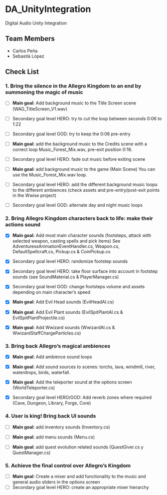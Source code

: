 # DA_UnityIntegration
Digital Audio Unity Integration 

## Team Members

* Carlos Peña
* Sebastià López

## Check List

### 1. Bring the silence in the Allegro Kingdom to an end by summoning the magic of music

- [ ] **Main goal**: Add background music to the Title Screen scene (WAG_TitleScreen_V1.wav)
- [ ] Secondary goal level HERO: try to cut the loop between seconds 0:06 to 1:22
- [ ] Secondary goal level GOD: try to keep the 0:06 pre-entry
- [ ] **Main goal**: add the background music to the Credits scene with a correct loop
Music_Forest_Mix.wav, pre-exit position 0:16.
- [ ] Secondary goal level HERO: fade out music before exiting scene
- [ ] **Main goal**: add background music to the game (Main Scene) You can use the
Music_Forest_Mix.wav loop.
- [ ] Secondary goal level HERO: add the different background music loops to the different ambiences
(check assets and pre-entry/post-exit points in the Wwise project)
- [ ] Secondary goal level GOD: alternate day and night music loops


### 2. Bring Allegro Kingdom characters back to life: make their actions sound

- [x] **Main goal**: Add most main character sounds (footsteps, attack with selected weapon, casting
spells and pick items) See AdventuressAnimationEventHandler.cs, Weapon.cs,
DefaultSpellcraft.cs, Pickup.cs & CoinPickup.cs
- [x] Secondary goal level HERO: randomize footstep sounds
- [x] Secondary goal level HERO: take floor surface into account in footstep sounds (see
SoundMaterial.cs & PlayerManager.cs)
- [x] Secondary goal level GOD: change footsteps volume and assets depending on main character’s
speed
- [x] **Main goal**: Add Evil Head sounds (EvilHeadAI.cs)
- [x] **Main goal**: Add Evil Plant sounds (EvilSpitPlantAI.cs & EvilSpitPlantProjectile.cs)
- [x] **Main goal**: Add Wwizard sounds (WwizardAI.cs & WwizardStaffChargeParticles.cs)


### 3. Bring back Allegro’s magical ambiences
- [x] **Main goal**: Add ambience sound loops
- [x] **Main goal**: Add sound sources to scenes: torchs, lava, windmill, river, waterdrops, birds,
waterfall.
- [x] **Main goal**: Add the teleporter sound at the options screen (WorldTeleporter.cs)
- [x] Secondary goal level HERO/GOD: Add reverb zones where required (Cave, Dungeon, Library, Forge,
Core)


### 4. User is king! Bring back UI sounds
- [ ] **Main goal**: add inventory sounds (Inventory.cs)
- [ ] **Main goal**: add menu sounds (Menu.cs)
- [ ] **Main goal**: add quest evolution related sounds (QuestGiver.cs y QuestManager.cs)


### 5. Achieve the final control over Allegro’s Kingdom

- [ ] **Main goal**: Create a mixer and add functionality to the music and general audio sliders in the
options screen
- [ ] Secondary goal level HERO: create an appropriate mixer hierarchy
